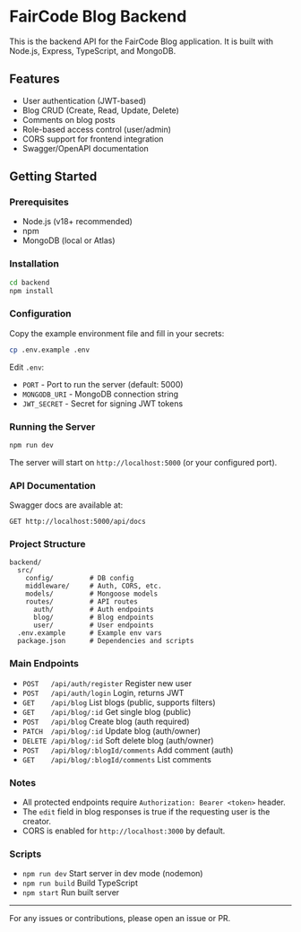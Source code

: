 # FairCode Blog Backend

This is the backend API for the FairCode Blog application. It is built with Node.js, Express, TypeScript, and MongoDB.

## Features
- User authentication (JWT-based)
- Blog CRUD (Create, Read, Update, Delete)
- Comments on blog posts
- Role-based access control (user/admin)
- CORS support for frontend integration
- Swagger/OpenAPI documentation

## Getting Started

### Prerequisites
- Node.js (v18+ recommended)
- npm
- MongoDB (local or Atlas)

### Installation

```bash
cd backend
npm install
```

### Configuration

Copy the example environment file and fill in your secrets:

```bash
cp .env.example .env
```

Edit `.env`:
- `PORT` - Port to run the server (default: 5000)
- `MONGODB_URI` - MongoDB connection string
- `JWT_SECRET` - Secret for signing JWT tokens

### Running the Server

```bash
npm run dev
```

The server will start on `http://localhost:5000` (or your configured port).

### API Documentation

Swagger docs are available at:
```
GET http://localhost:5000/api/docs
```

### Project Structure

```
backend/
  src/
    config/         # DB config
    middleware/     # Auth, CORS, etc.
    models/         # Mongoose models
    routes/         # API routes
      auth/         # Auth endpoints
      blog/         # Blog endpoints
      user/         # User endpoints
  .env.example      # Example env vars
  package.json      # Dependencies and scripts
```

### Main Endpoints

- `POST   /api/auth/register`    Register new user
- `POST   /api/auth/login`       Login, returns JWT
- `GET    /api/blog`             List blogs (public, supports filters)
- `GET    /api/blog/:id`         Get single blog (public)
- `POST   /api/blog`             Create blog (auth required)
- `PATCH  /api/blog/:id`         Update blog (auth/owner)
- `DELETE /api/blog/:id`         Soft delete blog (auth/owner)
- `POST   /api/blog/:blogId/comments`   Add comment (auth)
- `GET    /api/blog/:blogId/comments`   List comments

### Notes
- All protected endpoints require `Authorization: Bearer <token>` header.
- The `edit` field in blog responses is true if the requesting user is the creator.
- CORS is enabled for `http://localhost:3000` by default.

### Scripts
- `npm run dev`      Start server in dev mode (nodemon)
- `npm run build`    Build TypeScript
- `npm start`        Run built server

---

For any issues or contributions, please open an issue or PR.
